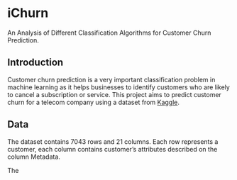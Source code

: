 # iChurn

An Analysis of Different Classification Algorithms for Customer Churn Prediction.

## Introduction

Customer churn prediction is a very important classification problem in machine learning as it helps businesses to identify customers who are likely to cancel a subscription or service. This project aims to predict customer churn for a telecom company using a dataset from [Kaggle](https://www.kaggle.com/datasets/blastchar/telco-customer-churn).

## Data

The dataset contains 7043 rows and 21 columns. Each row represents a customer, each column contains customer’s attributes described on the column Metadata.

The 

